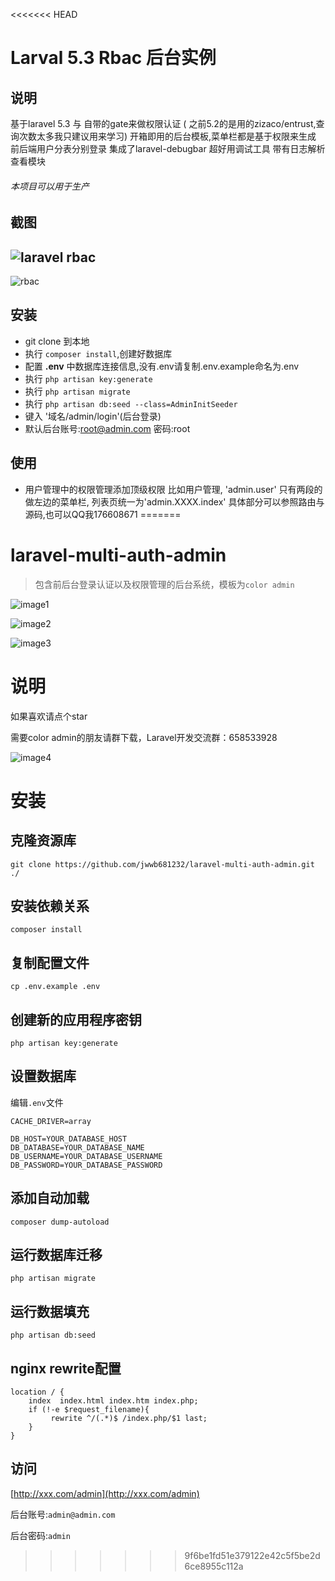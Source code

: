 <<<<<<< HEAD
# Larval 5.3 Rbac 后台实例

## 说明

基于laravel 5.3 与 自带的gate来做权限认证 ( 之前5.2的是用的zizaco/entrust,查询次数太多我只建议用来学习)
开箱即用的后台模板,菜单栏都是基于权限来生成
前后端用户分表分别登录
集成了laravel-debugbar 超好用调试工具
带有日志解析查看模块
###### 本项目可以用于生产

## 截图

## ![laravel rbac](http://o7ze7op4t.bkt.clouddn.com/QQ20161111-1.png)



![rbac](http://o7ze7op4t.bkt.clouddn.com/QQ20161111-2.png)



## 安装

- git clone 到本地
- 执行 `composer install`,创建好数据库
- 配置 **.env** 中数据库连接信息,没有.env请复制.env.example命名为.env
- 执行 `php artisan key:generate`
- 执行 `php artisan migrate`
- 执行 `php artisan db:seed --class=AdminInitSeeder`
- 键入 '域名/admin/login'(后台登录)
- 默认后台账号:root@admin.com 密码:root


## 使用
- 用户管理中的权限管理添加顶级权限
   比如用户管理, 'admin.user' 只有两段的做左边的菜单栏, 列表页统一为'admin.XXXX.index'
   具体部分可以参照路由与源码,也可以QQ我176608671
=======
# laravel-multi-auth-admin
> 包含前后台登录认证以及权限管理的后台系统，模板为`color admin`

![image1](http://7xuntv.com1.z0.glb.clouddn.com/zhanghaobao1.png)

![image2](http://7xuntv.com1.z0.glb.clouddn.com/zhanghaobao2.png)

![image3](http://7xuntv.com1.z0.glb.clouddn.com/zhanghaobao3.png)

# 说明
如果喜欢请点个star

需要color admin的朋友请群下载，Laravel开发交流群：658533928

![image4](http://7xuntv.com1.z0.glb.clouddn.com/658533928.JPG?imageMogr2/thumbnail/!50p)

# 安装

## 克隆资源库
```shell
git clone https://github.com/jwwb681232/laravel-multi-auth-admin.git ./
```
## 安装依赖关系
```shell
composer install
```
## 复制配置文件
```shell
cp .env.example .env
```

## 创建新的应用程序密钥
```shell
php artisan key:generate
```
## 设置数据库
编辑`.env`文件
```shell
CACHE_DRIVER=array

DB_HOST=YOUR_DATABASE_HOST
DB_DATABASE=YOUR_DATABASE_NAME
DB_USERNAME=YOUR_DATABASE_USERNAME
DB_PASSWORD=YOUR_DATABASE_PASSWORD
```
## 添加自动加载
```shell
composer dump-autoload
```

## 运行数据库迁移
```shell
php artisan migrate
```

## 运行数据填充
```shell
php artisan db:seed
```

## nginx rewrite配置
```shell
location / {
    index  index.html index.htm index.php;
    if (!-e $request_filename){
         rewrite ^/(.*)$ /index.php/$1 last;
    }
}
```
## 访问
[http://xxx.com/admin](http://xxx.com/admin)

后台账号:`admin@admin.com`

后台密码:`admin`
>>>>>>> 9f6be1fd51e379122e42c5f5be2d6ce8955c112a
